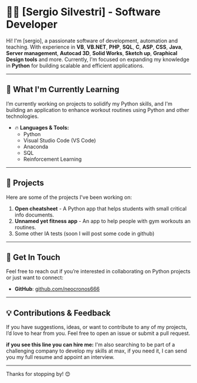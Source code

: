 # 👨‍💻 [Sergio Silvestri] - Software Developer

Hi! I'm [sergio], a passionate software of development, automation and teaching. With experience in **VB**, **VB.NET**, **PHP**, **SQL**, **C**, **ASP**, **CSS**, **Java**, **Server management**, **Autocad 3D**, **Solid Works**, **Sketch up**, **Graphical Design tools** and more.
Currently, I'm focused on expanding my knowledge in **Python** for building scalable and efficient applications.

---

## 🧠 What I'm Currently Learning

I’m currently working on projects to solidify my Python skills, and I'm building an application to enhance workout routines using Python and other technologies.

- 🔥 **Languages & Tools:**
  - Python
  - Visual Studio Code (VS Code)
  - Anaconda
  - SQL
  - Reinforcement Learning
  

---

## 📂 Projects

Here are some of the projects I've been working on:

1. **Open cheatsheet** - A Python app that helps students with small critical info documents.
2. **Unnamed yet fitness app** - An app to help people with gym workouts an routines.
3. Some other IA tests (soon I will post some code in github)
   
---

## 👥 Get In Touch

Feel free to reach out if you’re interested in collaborating on Python projects or just want to connect:


- **GitHub**: [github.com/neocronos666](https://github.com/neocronos666)

---

## 💡 Contributions & Feedback

If you have suggestions, ideas, or want to contribute to any of my projects, I’d love to hear from you. Feel free to open an issue or submit a pull request.

**if you see this line you can hire me:** I'm also searching to be part of a challenging company to develop my skills at max, if you need it, I can send you my full resume and appoint an interview.

---

Thanks for stopping by! 😊
